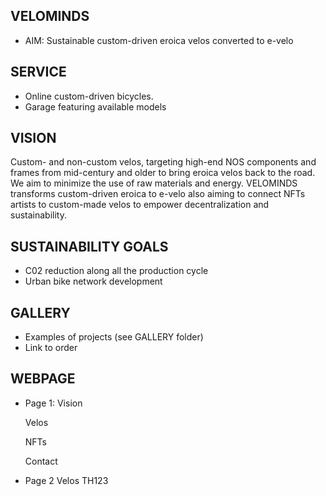 ## VELOMINDS
* AIM: Sustainable custom-driven eroica velos converted to e-velo

## SERVICE
* Online custom-driven bicycles.
* Garage featuring available models

## VISION
Custom- and non-custom velos, targeting high-end NOS components and frames from mid-century and older to bring eroica velos back to the road. We aim to minimize the use of raw materials and energy. VELOMINDS transforms custom-driven eroica to e-velo also aiming to connect NFTs artists to custom-made velos to empower decentralization and sustainability.

## SUSTAINABILITY GOALS
* C02 reduction along all the production cycle
* Urban bike network development

## GALLERY 
* Examples of projects (see GALLERY folder)
* Link to order

## WEBPAGE 
  * Page 1: 
    Vision
    
    Velos
    
    NFTs
    
    Contact
    
  * Page 2
    Velos 
      TH123   


